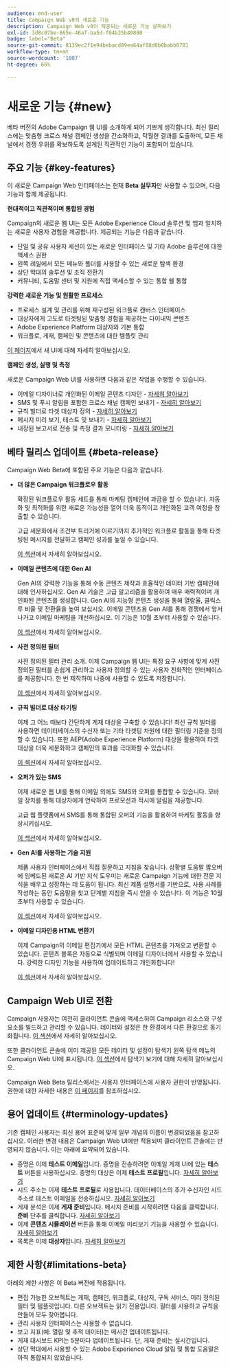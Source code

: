 ```yaml
---
audience: end-user
title: Campaign Web v8의 새로운 기능
description: Campaign Web v8이 제공되는 새로운 기능 살펴보기
exl-id: 3d8c07be-665e-46af-ba5d-f04b25b40880
badge: label="Beta"
source-git-commit: 8139ec2f1e94bebacd89ea64af88d0b0babb8781
workflow-type: tm+mt
source-wordcount: '1007'
ht-degree: 66%

---
```



# 새로운 기능 {#new}

베타 버전의 Adobe Campaign 웹 UI를 소개하게 되어 기쁘게 생각합니다. 최신 릴리스에는 맞춤형 크로스 채널 캠페인 생성을 간소화하고, 탁월한 결과를 도출하며, 모든 채널에서 경쟁 우위를 확보하도록 설계된 직관적인 기능이 포함되어 있습니다.

## 주요 기능 {#key-features}

이 새로운 Campaign Web 인터페이스는 현재 **Beta 실무자**&#x200B;만 사용할 수 있으며, 다음 기능과 함께 제공됩니다.

**현대적이고 직관적이며 통합된 경험**

Campaign의 새로운 웹 UI는 모든 Adobe Experience Cloud 솔루션 및 앱과 일치하는 새로운 사용자 경험을 제공합니다. 제공되는 기능은 다음과 같습니다.

* 단일 및 공유 사용자 세션이 있는 새로운 인터페이스 및 기타 Adobe 솔루션에 대한 액세스 권한
* 왼쪽 레일에서 모든 메뉴와 폴더를 사용할 수 있는 새로운 탐색 환경
* 상단 막대의 솔루션 및 조직 전환기
* 커뮤니티, 도움말 센터 및 지원에 직접 액세스할 수 있는 통합 쉘 통합

**강력한 새로운 기능 및 원활한 프로세스**

* 프로세스 설계 및 관리를 위해 재구성된 워크플로 캔버스 인터페이스
* 대상자에게 고도로 타겟팅된 맞춤형 경험을 제공하는 다이내믹 콘텐츠
* Adobe Experience Platform 대상자와 기본 통합
* 워크플로, 게재, 캠페인 및 콘텐츠에 대한 템플릿 관리

[이 페이지](../get-started/user-interface.md)에서 새 UI에 대해 자세히 알아보십시오.

**캠페인 생성, 실행 및 측정**

새로운 Campaign Web UI를 사용하면 다음과 같은 작업을 수행할 수 있습니다.

* 이메일 디자이너로 개인화된 이메일 콘텐츠 디자인 - [자세히 알아보기](../content/edit-content.md)
* SMS 및 푸시 알림을 포함한 크로스 채널 캠페인 보내기 - [자세히 알아보기](../workflows/activities/channels.md)
* 규칙 빌더로 타겟 대상자 정의 - [자세히 알아보기](../audience/about-recipients.md)
* 메시지 미리 보기, 테스트 및 보내기 - [자세히 알아보기](../monitor/prepare-send.md)
* 내장된 보고서로 전송 및 측정 결과 모니터링 - [자세히 알아보기](../reporting/delivery-reports.md)


## 베타 릴리스 업데이트 {#beta-release}

Campaign Web Beta에 포함된 주요 기능은 다음과 같습니다.

* **더 많은 Campaign 워크플로우 활동**

  확장된 워크플로우 활동 세트를 통해 마케팅 캠페인에 과금을 할 수 있습니다. 자동화 및 최적화를 위한 새로운 가능성을 열어 더욱 동적이고 개인화된 고객 여정을 창출할 수 있습니다.

  고급 세분화에서 조건부 트리거에 이르기까지 추가적인 워크플로 활동을 통해 타겟팅된 메시지를 전달하고 캠페인 성과를 높일 수 있습니다.

  [이 섹션](../workflows/gs-workflows.md)에서 자세히 알아보십시오.

* **이메일 콘텐츠에 대한 Gen AI**

  Gen AI의 강력한 기능을 통해 수동 콘텐츠 제작과 효율적인 데이터 기반 캠페인에 대해 인사하십시오.  Gen AI 기술은 고급 알고리즘을 활용하여 매우 매력적이며 개인화된 콘텐츠를 생성합니다. Gen AI의 지능형 콘텐츠 생성을 통해 열람율, 클릭스루 비율 및 전환율을 높여 보십시오. 이메일 콘텐츠용 Gen AI를 통해 경쟁에서 앞서 나가고 이메일 마케팅을 개선하십시오. 이 기능은 10월 초부터 사용할 수 있습니다.

  [이 섹션](../content/generative-gs.md)에서 자세히 알아보십시오.

* **사전 정의된 필터**

  사전 정의된 필터 관리 소개. 이제 Campaign 웹 UI는 특정 요구 사항에 맞게 사전 정의된 필터를 손쉽게 관리하고 사용자 정의할 수 있는 사용자 친화적인 인터페이스를 제공합니다. 한 번 제작하여 나중에 사용할 수 있도록 저장합니다.

  [이 섹션](../get-started/predefined-filters.md)에서 자세히 알아보십시오.

* **규칙 빌더로 대상 타기팅**

  이제 그 어느 때보다 간단하게 게재 대상을 구축할 수 있습니다! 최신 규칙 빌더를 사용하면 데이터베이스의 수신자 또는 기타 타겟팅 차원에 대한 필터링 기준을 정의할 수 있습니다. 또한 AEP(Adobe Experience Platform) 대상을 활용하여 타겟 대상을 더욱 세분화하고 캠페인의 효과를 극대화할 수 있습니다.

  [이 섹션](../audience/segment-builder.md)에서 자세히 알아보십시오.

* **오퍼가 있는 SMS**

  이제 새로운 웹 UI를 통해 이메일 외에도 SMS와 오퍼를 통합할 수 있습니다. 모바일 장치를 통해 대상자에게 연락하여 프로모션과 적시에 알림을 제공합니다.

  고급 웹 플랫폼에서 SMS를 통해 통합된 오퍼의 기능을 활용하여 마케팅 활동을 향상시키십시오.

  [이 섹션](../content/offers.md)에서 자세히 알아보십시오.

<!--
* Adobe Experience Manager (AEM) Integration
    
    With our AEM integration extended to web UI, you can easily manage assets and synchronize full HTML templates, empowering you to create captivating digital experiences without any hassle. 
    
    Elevate and streamline your content management capabilities on the web UI with this integration to boost productivity.
-->

* **Gen AI를 사용하는 기술 지원**

  제품 사용자 인터페이스에서 직접 질문하고 지침을 찾습니다. 상황별 도움말 팝오버에 임베드된 새로운 AI 기반 지식 도우미는 새로운 Campaign 기능에 대한 전문 지식을 배우고 성장하는 데 도움이 됩니다. 최신 제품 설명서를 기반으로, 사용 사례를 작성하는 동안 도움말을 찾고 단계별 지침을 즉시 얻을 수 있습니다. 이 기능은 10월 초부터 사용할 수 있습니다.

  [이 섹션](../get-started/using-ai.md)에서 자세히 알아보십시오.

* **이메일 디자인용 HTML 변환기**

  이제 Campaign의 이메일 편집기에서 모든 HTML 콘텐츠를 가져오고 변환할 수 있습니다. 콘텐츠 블록은 자동으로 식별되며 이메일 디자이너에서 사용할 수 있습니다. 강력한 디자인 기능을 사용하여 업데이트하고 개인화합니다!

  [이 섹션](../content/existing-content.md)에서 자세히 알아보십시오.


## Campaign Web UI로 전환

Campaign 사용자는 여전히 클라이언트 콘솔에 액세스하여 Campaign 리소스와 구성 요소를 빌드하고 관리할 수 있습니다. 데이터와 설정은 한 환경에서 다른 환경으로 동기화됩니다. [이 섹션](../get-started/get-started.md#about-campaign-client-consoleac-client)에서 자세히 알아보십시오.

또한 클라이언트 콘솔에 이미 제공된 모든 데이터 및 설정이 탐색기 왼쪽 탐색 메뉴의 Campaign Web UI에 표시됩니다. [이 섹션](../get-started/user-interface.md#explorer-user-interface-explorer)에서 탐색기 보기에 대해 자세히 알아보십시오.

Campaign Web Beta 릴리스에서는 사용자 인터페이스에 사용자 권한이 반영됩니다. 권한에 대한 자세한 내용은 [이 페이지](../get-started/permissions.md)를 참조하십시오.

## 용어 업데이트 {#terminology-updates}

기존 캠페인 사용자는 최신 용어 표준에 맞게 일부 개념의 이름이 변경되었음을 참고하십시오. 이러한 변경 내용은 Campaign Web UI에만 적용되며 클라이언트 콘솔에는 반영되지 않습니다. 이는 아래에 요약되어 있습니다.

* 증명은 이제 **테스트 이메일**&#x200B;입니다. 증명을 전송하려면 이메일 게재 UI에 있는 **테스트** 버튼을 사용하십시오. 증명의 대상은 이제 **테스트 프로필**&#x200B;입니다. [자세히 알아보기](../preview-test/test-deliveries.md)
* 시드 주소는 이제 **테스트 프로필**&#x200B;로 사용됩니다. 데이터베이스의 추가 수신자인 시드 주소로 테스트 이메일을 전송하십시오. [자세히 알아보기](../preview-test/test-deliveries.md)
* 게재 분석은 이제 **게재 준비**&#x200B;입니다. 메시지 준비를 시작하려면 다음을 클릭합니다. **준비** 단추를 클릭합니다. [자세히 알아보기](../monitor/prepare-send.md)
* 이제 **콘텐츠 시뮬레이션** 버튼을 통해 이메일 미리보기 기능을 사용할 수 있습니다. [자세히 알아보기](../preview-test/preview-test.md)
* 목록은 이제 **대상자**&#x200B;입니다. [자세히 알아보기](../audience/about-recipients.md)

## 제한 사항{#limitations-beta}

아래의 제한 사항은 이 Beta 버전에 적용됩니다.

* 편집 가능한 오브젝트는 게재, 캠페인, 워크플로, 대상자, 구독 서비스, 미리 정의된 필터 및 템플릿입니다. 다른 오브젝트는 읽기 전용입니다. 필터를 사용하고 규칙을 만들어 모두 찾아봅니다.
* 관리 사용자 인터페이스는 사용할 수 없습니다.
* 보고 지표(예: 열람 및 추적 데이터)는 매시간 업데이트됩니다.
* 게재 대시보드 KPI는 5분마다 업데이트됩니다. 단, 게재 준비는 실시간입니다.
* 상단 막대에서 사용할 수 있는 Adobe Experience Cloud 알림 및 통합 도움말은 아직 통합되지 않았습니다.

